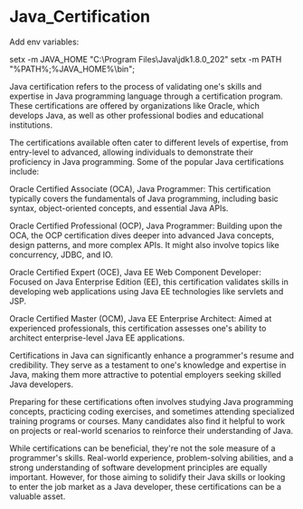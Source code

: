 # Java_Certification

Add env variables:     

setx -m JAVA_HOME "C:\Program Files\Java\jdk1.8.0_202"
setx -m PATH "%PATH%;%JAVA_HOME%\bin";





Java certification refers to the process of validating one's skills and expertise in Java programming language through a certification program. These certifications are offered by organizations like Oracle, which develops Java, as well as other professional bodies and educational institutions.

The certifications available often cater to different levels of expertise, from entry-level to advanced, allowing individuals to demonstrate their proficiency in Java programming. Some of the popular Java certifications include:

Oracle Certified Associate (OCA), Java Programmer: This certification typically covers the fundamentals of Java programming, including basic syntax, object-oriented concepts, and essential Java APIs.

Oracle Certified Professional (OCP), Java Programmer: Building upon the OCA, the OCP certification dives deeper into advanced Java concepts, design patterns, and more complex APIs. It might also involve topics like concurrency, JDBC, and IO.

Oracle Certified Expert (OCE), Java EE Web Component Developer: Focused on Java Enterprise Edition (EE), this certification validates skills in developing web applications using Java EE technologies like servlets and JSP.

Oracle Certified Master (OCM), Java EE Enterprise Architect: Aimed at experienced professionals, this certification assesses one's ability to architect enterprise-level Java EE applications.

Certifications in Java can significantly enhance a programmer's resume and credibility. They serve as a testament to one's knowledge and expertise in Java, making them more attractive to potential employers seeking skilled Java developers.

Preparing for these certifications often involves studying Java programming concepts, practicing coding exercises, and sometimes attending specialized training programs or courses. Many candidates also find it helpful to work on projects or real-world scenarios to reinforce their understanding of Java.

While certifications can be beneficial, they're not the sole measure of a programmer's skills. Real-world experience, problem-solving abilities, and a strong understanding of software development principles are equally important. However, for those aiming to solidify their Java skills or looking to enter the job market as a Java developer, these certifications can be a valuable asset.
